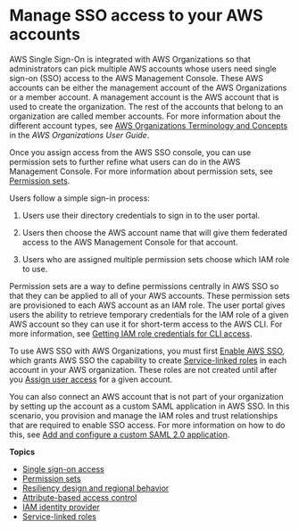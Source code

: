 # Manage SSO access to your AWS accounts<a name="manage-your-accounts"></a>

AWS Single Sign\-On is integrated with AWS Organizations so that administrators can pick multiple AWS accounts whose users need single sign\-on \(SSO\) access to the AWS Management Console\. These AWS accounts can be either the management account of the AWS Organizations or a member account\. A management account is the AWS account that is used to create the organization\. The rest of the accounts that belong to an organization are called member accounts\. For more information about the different account types, see [AWS Organizations Terminology and Concepts](http://docs.aws.amazon.com/organizations/latest/userguide/orgs_getting-started_concepts.html) in the *AWS Organizations User Guide*\.

Once you assign access from the AWS SSO console, you can use permission sets to further refine what users can do in the AWS Management Console\. For more information about permission sets, see [Permission sets](permissionsets.md)\. 

Users follow a simple sign\-in process:

1. Users use their directory credentials to sign in to the user portal\.

1. Users then choose the AWS account name that will give them federated access to the AWS Management Console for that account\.

1. Users who are assigned multiple permission sets choose which IAM role to use\.

Permission sets are a way to define permissions centrally in AWS SSO so that they can be applied to all of your AWS accounts\. These permission sets are provisioned to each AWS account as an IAM role\. The user portal gives users the ability to retrieve temporary credentials for the IAM role of a given AWS account so they can use it for short\-term access to the AWS CLI\. For more information, see [Getting IAM role credentials for CLI access](howtogetcredentials.md)\.

To use AWS SSO with AWS Organizations, you must first [Enable AWS SSO](step1.md), which grants AWS SSO the capability to create [Service\-linked roles](slrconcept.md) in each account in your AWS organization\. These roles are not created until after you [Assign user access](useraccess.md#assignusers) for a given account\.

You can also connect an AWS account that is not part of your organization by setting up the account as a custom SAML application in AWS SSO\. In this scenario, you provision and manage the IAM roles and trust relationships that are required to enable SSO access\. For more information on how to do this, see [Add and configure a custom SAML 2\.0 application](samlapps.md#addconfigcustomapp)\.

**Topics**
+ [Single sign\-on access](useraccess.md)
+ [Permission sets](permissionsets.md)
+ [Resiliency design and regional behavior](resiliency-regional-behavior.md)
+ [Attribute\-based access control](abac.md)
+ [IAM identity provider](idp.md)
+ [Service\-linked roles](slrconcept.md)